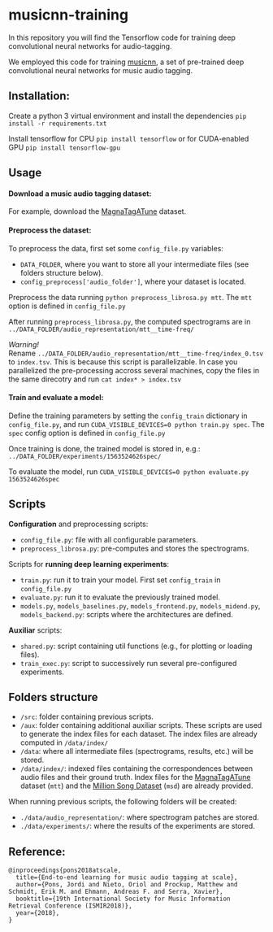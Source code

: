 # musicnn-training

In this repository you will find the Tensorflow code for training deep convolutional neural networks for audio-tagging.

We employed this code for training [musicnn](https://github.com/jordipons/musicnn/), a set of pre-trained deep convolutional neural networks for music audio tagging.


## Installation:
Create a python 3 virtual environment and install the dependencies `pip install -r requirements.txt`

Install tensorflow for CPU `pip install tensorflow` or for CUDA-enabled GPU `pip install tensorflow-gpu`

## Usage

#### Download a music audio tagging dataset:
For example, download the [MagnaTagATune](https://github.com/keunwoochoi/magnatagatune-list) dataset.

#### Preprocess the dataset:
To preprocess the data, first set some `config_file.py` variables:
- `DATA_FOLDER`, where you want to store all your intermediate files (see folders structure below).
- `config_preprocess['audio_folder']`, where your dataset is located.

Preprocess the data running `python preprocess_librosa.py mtt`. The `mtt` option is defined in `config_file.py`

After running `preprocess_librosa.py`, the computed spectrograms are in `../DATA_FOLDER/audio_representation/mtt__time-freq/`

_*Warning!*_  
Rename `../DATA_FOLDER/audio_representation/mtt__time-freq/index_0.tsv` to `index.tsv`. This is because this script is parallelizable. In case you parallelized the pre-processing accross several machines, copy the files in the same direcotry and run `cat index* > index.tsv`

#### Train and evaluate a model:

Define the training parameters by setting the `config_train` dictionary in `config_file.py`, and run `CUDA_VISIBLE_DEVICES=0 python train.py spec`. The `spec` config option is defined in `config_file.py`

Once training is done, the trained model is stored in, e.g.: `../DATA_FOLDER/experiments/1563524626spec/`

To evaluate the model, run `CUDA_VISIBLE_DEVICES=0 python evaluate.py 1563524626spec`

## Scripts

**Configuration** and preprocessing scripts:
- `config_file.py`: file with all configurable parameters.
- `preprocess_librosa.py`: pre-computes and stores the spectrograms.

Scripts for **running deep learning experiments**:
- `train.py`: run it to train your model. First set `config_train` in `config_file.py`
- `evaluate.py`: run it to evaluate the previously trained model.
- `models.py`, `models_baselines.py`, `models_frontend.py`, `models_midend.py`, `models_backend.py`: scripts where the architectures are defined.

**Auxiliar** scripts:
- `shared.py`: script containing util functions (e.g., for plotting or loading files).
- `train_exec.py`: script to successively run several pre-configured experiments.

## Folders structure

- `/src`: folder containing previous scripts.
- `/aux`: folder containing additional auxiliar scripts. These scripts are used to generate the index files for each dataset. The index files are already computed in `/data/index/`
- `/data`: where all intermediate files (spectrograms, results, etc.) will be stored. 
- `/data/index/`: indexed files containing the correspondences between audio files and their ground truth. Index files for the  [MagnaTagATune](https://github.com/keunwoochoi/magnatagatune-list) dataset (`mtt`) and  the [Million Song Dataset](https://github.com/jongpillee/music_dataset_split/tree/master/MSD_split) (`msd`) are already provided. 

When running previous scripts, the following folders will be created:
- `./data/audio_representation/`: where spectrogram patches are stored.
- `./data/experiments/`: where the results of the experiments are stored.

## Reference:
```
@inproceedings{pons2018atscale,
  title={End-to-end learning for music audio tagging at scale},
  author={Pons, Jordi and Nieto, Oriol and Prockup, Matthew and Schmidt, Erik M. and Ehmann, Andreas F. and Serra, Xavier},
  booktitle={19th International Society for Music Information Retrieval Conference (ISMIR2018)},
  year={2018},
}
```
